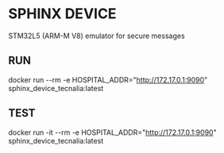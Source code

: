 # SPHINX DEVICE

STM32L5 (ARM-M V8) emulator for secure messages

## RUN

docker run --rm -e HOSPITAL_ADDR="http://172.17.0.1:9090"  sphinx_device_tecnalia:latest

## TEST

docker run  -it --rm -e HOSPITAL_ADDR="http://172.17.0.1:9090"  sphinx_device_tecnalia:latest